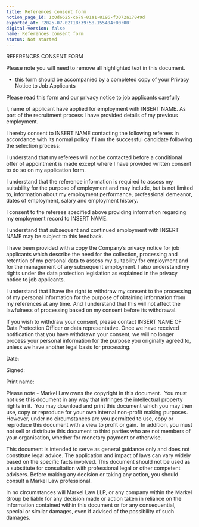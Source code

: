 ```yaml
---
title: References consent form
notion_page_id: 1c0d6625-c679-81a1-8196-f3072a17849d
exported_at: '2025-07-02T18:39:58.155404+00:00'
digital-version: false
name: References consent form
status: Not started
---
```


<!-- Unsupported block type: table_of_contents -->

<!-- Unsupported block type: unsupported -->

REFERENCES CONSENT FORM

Please note you will need to remove all highlighted text in this document.

- this form should be accompanied by a completed copy of your Privacy Notice to Job Applicants

Please read this form and our privacy notice to job applicants carefully

I, name of applicant have applied for employment with INSERT NAME. As part of the recruitment process I have provided details of my previous employment.

I hereby consent to INSERT NAME contacting the following referees in accordance with its normal policy if I am the successful candidate following the selection process:

I understand that my referees will not be contacted before a conditional offer of appointment is made except where I have provided written consent to do so on my application form.

I understand that the reference information is required to assess my suitability for the purpose of employment and may include, but is not limited to, information about my employment performance, professional demeanor, dates of employment, salary and employment history.

I consent to the referees specified above providing information regarding my employment record to INSERT NAME.

I understand that subsequent and continued employment with INSERT NAME may be subject to this feedback.

I have been provided with a copy the Company’s privacy notice for job applicants which describe the need for the collection, processing and retention of my personal data to assess my suitability for employment and for the management of any subsequent employment. I also understand my rights under the data protection legislation as explained in the privacy notice to job applicants.

I understand that I have the right to withdraw my consent to the processing of my personal information for the purpose of obtaining information from my references at any time. And I understand that this will not affect the lawfulness of processing based on my consent before its withdrawal.

If you wish to withdraw your consent, please contact INSERT NAME OF Data Protection Officer or data representative. Once we have received notification that you have withdrawn your consent, we will no longer process your personal information for the purpose you originally agreed to, unless we have another legal basis for processing.

Date:

Signed:

Print name:

<!-- Unsupported block type: divider -->

Please note - Markel Law owns the copyright in this document.  You must not use this document in any way that infringes the intellectual property rights in it.  You may download and print this document which you may then use, copy or reproduce for your own internal non-profit making purposes. However, under no circumstances are you permitted to use, copy or reproduce this document with a view to profit or gain.  In addition, you must not sell or distribute this document to third parties who are not members of your organisation, whether for monetary payment or otherwise.

This document is intended to serve as general guidance only and does not constitute legal advice. The application and impact of laws can vary widely based on the specific facts involved. This document should not be used as a substitute for consultation with professional legal or other competent advisers. Before making any decision or taking any action, you should consult a Markel Law professional.

In no circumstances will Markel Law LLP, or any company within the Markel Group be liable for any decision made or action taken in reliance on the information contained within this document or for any consequential, special or similar damages, even if advised of the possibility of such damages.